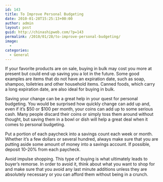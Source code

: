 ```yaml
---
id: 143
title: To Improve Personal Budgeting
date: 2010-01-28T15:25:13+00:00
author: admin
layout: post
guid: http://chinashipweb.com/?p=143
permalink: /2010/01/28/to-improve-personal-budgeting/
image:
  - 
categories:
  - General
---
```

If your favorite products are on sale, buying in bulk may cost you more at present but could end up saving you a lot in the future. Some good examples are items that do not have an expiration date, such as soap, shampoo, toiletries and other household items. Canned foods, which carry a long expiration date, are also ideal for buying in bulk.

Saving your change can be a great help in your quest for personal budgeting. You would be surprised how quickly change can add up and, even if it’s $50 or $100 per month, your coins can add up to some serious cash. Many people discard their coins or simply toss them around without thought, but saving them in a bowl or dish will help a great deal when it comes to personal budgeting.

Put a portion of each paycheck into a savings count each week or month. Whether it’s a few dollars or several hundred, always make sure that you are putting aside some amount of money into a savings account. If possible, deposit 10-20% from each paycheck.

Avoid impulse shopping. This type of buying is what ultimately leads to buyer’s remorse. In order to avoid it, think about what you want to shop for and make sure that you avoid any last minute additions unless they are absolutely necessary or you can afford them without being in a crunch.